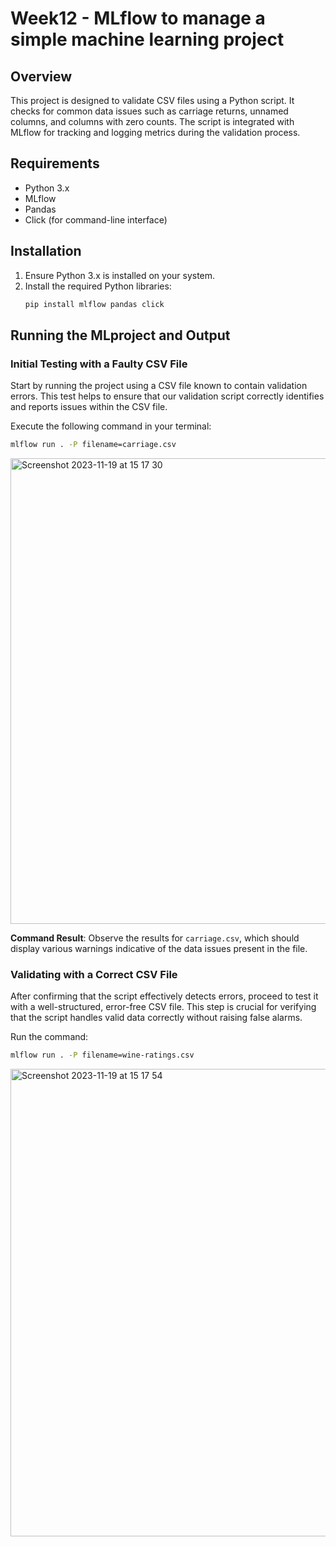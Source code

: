 # Week12 - MLflow to manage a simple machine learning project

## Overview
This project is designed to validate CSV files using a Python script. It checks for common data issues such as carriage returns, unnamed columns, and columns with zero counts. The script is integrated with MLflow for tracking and logging metrics during the validation process.

## Requirements
- Python 3.x
- MLflow
- Pandas
- Click (for command-line interface)

## Installation
1. Ensure Python 3.x is installed on your system.
2. Install the required Python libraries:
   ```bash
   pip install mlflow pandas click
   ```
## Running the MLproject and Output

### Initial Testing with a Faulty CSV File
Start by running the project using a CSV file known to contain validation errors. This test helps to ensure that our validation script correctly identifies and reports issues within the CSV file.

Execute the following command in your terminal:

```bash
mlflow run . -P filename=carriage.csv
```
<img width="745" alt="Screenshot 2023-11-19 at 15 17 30" src="https://github.com/nogibjj/mini-proj12-rc/assets/123079408/3231d4cb-0cfb-42a9-bcef-bfb9d1fbbf51">



**Command Result**: Observe the results for `carriage.csv`, which should display various warnings indicative of the data issues present in the file.

### Validating with a Correct CSV File
After confirming that the script effectively detects errors, proceed to test it with a well-structured, error-free CSV file. This step is crucial for verifying that the script handles valid data correctly without raising false alarms.

Run the command:

```bash
mlflow run . -P filename=wine-ratings.csv
```
<img width="748" alt="Screenshot 2023-11-19 at 15 17 54" src="https://github.com/nogibjj/mini-proj12-rc/assets/123079408/dfaba8d3-4e00-45a7-a101-b7a77099831e">


